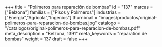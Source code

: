 +++
title = "Polímeros para reparación de bombas"
id = "137"
marcas = ["Belzona"]
familias = ["Pisos y Polímeros"]
industrias = ["Energía","Agrícola","Ingenios"]
thumbnail = "images/productos/original-polimeros-para-reparacion-de-bombas.jpg"
catalogo = "/catalogos/original-polimeros-para-reparacion-de-bombas.pdf"
meta_description = "Belzona, 1391"
meta_keywords = "reparation de bombas"
weight = 137
draft = false
+++
